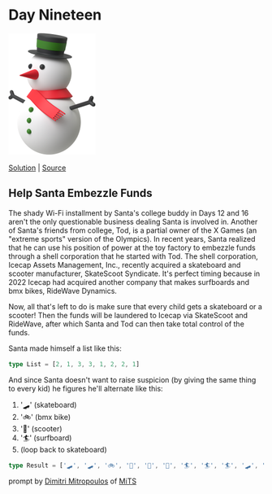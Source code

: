 # Day Nineteen

<img src="cover.png" width="171" height="239" alt="Snowman">

[Solution](solution.ts) | [Source](https://typehero.dev/challenge/day-19)

## Help Santa Embezzle Funds

The shady Wi-Fi installment by Santa's college buddy in Days 12 and 16 aren't the only questionable business dealing Santa is involved in. Another of Santa's friends from college, Tod, is a partial owner of the X Games (an "extreme sports" version of the Olympics). In recent years, Santa realized that he can use his position of power at the toy factory to embezzle funds through a shell corporation that he started with Tod. The shell corporation, Icecap Assets Management, Inc., recently acquired a skateboard and scooter manufacturer, SkateScoot Syndicate. It's perfect timing because in 2022 Icecap had acquired another company that makes surfboards and bmx bikes, RideWave Dynamics.

Now, all that's left to do is make sure that every child gets a skateboard or a scooter! Then the funds will be laundered to Icecap via SkateScoot and RideWave, after which Santa and Tod can then take total control of the funds.

Santa made himself a list like this:

```typescript
type List = [2, 1, 3, 3, 1, 2, 2, 1]
```

And since Santa doesn't want to raise suspicion (by giving the same thing to every kid) he figures he'll alternate like this:

1. '🛹' (skateboard)
2. '🚲' (bmx bike)
3. '🛴' (scooter)
4. '🏄' (surfboard)
5. (loop back to skateboard)

```typescript
type Result = ['🛹', '🛹', '🚲', '🛴', '🛴', '🛴', '🏄', '🏄', '🏄', '🛹', '🚲', '🚲', '🛴', '🛴', '🏄']
```

prompt by [Dimitri Mitropoulos](https://github.com/dimitropoulos) of [MiTS](https://www.youtube.com/@MichiganTypeScript)
